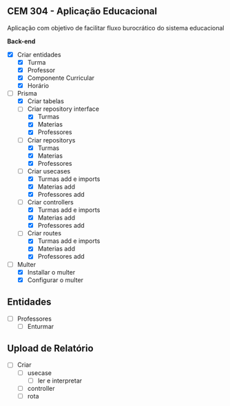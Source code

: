 ## CEM 304 - Aplicação Educacional

Aplicação com objetivo de facilitar fluxo burocrático do sistema educacional

<b>Back-end</b>
 - [X] Criar entidades
   - [X] Turma
   - [X] Professor
   - [X] Componente Curricular
   - [X] Horário 
 - [ ] Prisma
   - [X] Criar tabelas
   - [ ] Criar repository interface
     - [X] Turmas
     - [X] Materias
     - [X] Professores
   - [ ] Criar repositorys
     - [X] Turmas
     - [X] Materias
     - [X] Professores
   - [ ] Criar usecases
     - [X] Turmas add e imports
     - [X] Materias add
     - [X] Professores add
   - [ ] Criar controllers
     - [X] Turmas add e imports
     - [X] Materias add
     - [X] Professores add
   - [ ] Criar routes
     - [X] Turmas add e imports
     - [X] Materias add
     - [X] Professores add
 - [ ] Multer
   - [X] Installar o multer
   - [X] Configurar o multer

 ## Entidades
  - [ ] Professores
    - [ ] Enturmar

## Upload de Relatório
  - [ ] Criar
    - [ ] usecase
      - [ ] ler e interpretar 
    - [ ] controller
    - [ ] rota